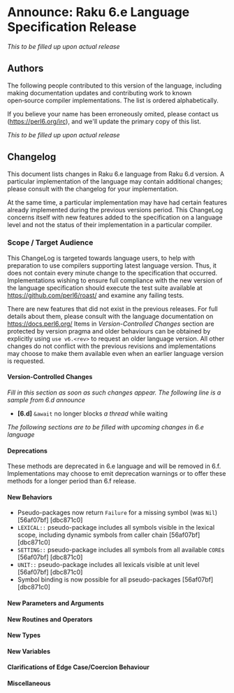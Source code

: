 
# Announce: Raku 6.e Language Specification Release

_This to be filled up upon actual release_

## Authors

The following people contributed to this version of the language,
including making documentation updates and contributing work to known
open‑source compiler implementations. The list is ordered alphabetically.

If you believe your name has been erroneously omited, please contact us
(https://perl6.org/irc), and we'll update the primary copy of this list.

_This to be filled up upon actual release_

## Changelog

This document lists changes in Raku 6.e language
from Raku 6.d version. A particular implementation of the language
may contain additional changes; please consult with the changelog for your
implementation.

At the same time, a particular implementation may have had certain features
already implemented during the previous versions period. This ChangeLog concerns
itself with new features added to the specification on a language level and not
the status of their implementation in a particular compiler.

### Scope / Target Audience

This ChangeLog is targeted towards language users, to help with preparation to use
compilers supporting latest language version. Thus, it does not contain every minute
change to the specification that occurred. Implementations wishing to ensure full
compliance with the new version of the language specification should execute the
test suite available at https://github.com/perl6/roast/ and examine any failing tests.

There are new features that did not exist in the previous releases. For full details about them,
please consult with the language documentation on https://docs.perl6.org/
Items in *Version-Controlled Changes* section are protected by version pragma and older
behaviours can be obtained by explicitly using `use v6.<rev>` to request an older language
version. All other changes do not conflict with the previous revisions and implementations
may choose to make them available even when an earlier language version is requested.

#### Version-Controlled Changes

_Fill in this section as soon as such changes appear. The following line is a sample from 6.d announce_

- **[6.d]** `&await` no longer blocks *a thread* while waiting

_The following sections are to be filled with upcoming changes in 6.e language_

#### Deprecations

These methods are deprecated in 6.e language and will be removed in 6.f.
Implementations may choose to emit deprecation warnings or to offer these
methods for a longer period than 6.f release.

#### New Behaviors

- Pseudo-packages now return `Failure` for a missing symbol (was `Nil`) [56af07bf] [dbc871c0]
- `LEXICAL::` pseudo-package includes all symbols visible in the lexical scope, including dynamic symbols from caller chain [56af07bf] [dbc871c0]
- `SETTING::` pseudo-package includes all symbols from all available `CORE`s [56af07bf] [dbc871c0]
- `UNIT::` pseudo-package includes all lexicals visible at unit level [56af07bf] [dbc871c0]
- Symbol binding is now possible for all pseudo-packages [56af07bf] [dbc871c0]

#### New Parameters and Arguments

#### New Routines and Operators

#### New Types

#### New Variables

#### Clarifications of Edge Case/Coercion Behaviour

#### Miscellaneous
